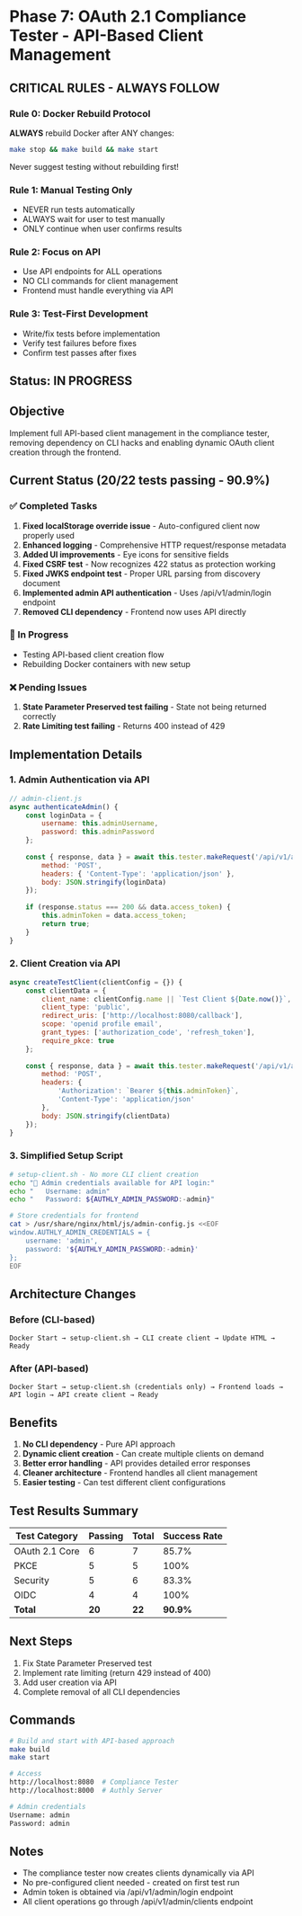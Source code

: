 # Phase 7: OAuth 2.1 Compliance Tester - API-Based Client Management

## CRITICAL RULES - ALWAYS FOLLOW

### Rule 0: Docker Rebuild Protocol
**ALWAYS** rebuild Docker after ANY changes:
```bash
make stop && make build && make start
```
Never suggest testing without rebuilding first!

### Rule 1: Manual Testing Only
- NEVER run tests automatically
- ALWAYS wait for user to test manually
- ONLY continue when user confirms results

### Rule 2: Focus on API
- Use API endpoints for ALL operations
- NO CLI commands for client management
- Frontend must handle everything via API

### Rule 3: Test-First Development
- Write/fix tests before implementation
- Verify test failures before fixes
- Confirm test passes after fixes

## Status: IN PROGRESS

## Objective
Implement full API-based client management in the compliance tester, removing dependency on CLI hacks and enabling dynamic OAuth client creation through the frontend.

## Current Status (20/22 tests passing - 90.9%)

### ✅ Completed Tasks
1. **Fixed localStorage override issue** - Auto-configured client now properly used
2. **Enhanced logging** - Comprehensive HTTP request/response metadata
3. **Added UI improvements** - Eye icons for sensitive fields
4. **Fixed CSRF test** - Now recognizes 422 status as protection working
5. **Fixed JWKS endpoint test** - Proper URL parsing from discovery document
6. **Implemented admin API authentication** - Uses /api/v1/admin/login endpoint
7. **Removed CLI dependency** - Frontend now uses API directly

### 🔄 In Progress
- Testing API-based client creation flow
- Rebuilding Docker containers with new setup

### ❌ Pending Issues
1. **State Parameter Preserved test failing** - State not being returned correctly
2. **Rate Limiting test failing** - Returns 400 instead of 429

## Implementation Details

### 1. Admin Authentication via API
```javascript
// admin-client.js
async authenticateAdmin() {
    const loginData = {
        username: this.adminUsername,
        password: this.adminPassword
    };
    
    const { response, data } = await this.tester.makeRequest('/api/v1/admin/login', {
        method: 'POST',
        headers: { 'Content-Type': 'application/json' },
        body: JSON.stringify(loginData)
    });
    
    if (response.status === 200 && data.access_token) {
        this.adminToken = data.access_token;
        return true;
    }
}
```

### 2. Client Creation via API
```javascript
async createTestClient(clientConfig = {}) {
    const clientData = {
        client_name: clientConfig.name || `Test Client ${Date.now()}`,
        client_type: 'public',
        redirect_uris: ['http://localhost:8080/callback'],
        scope: 'openid profile email',
        grant_types: ['authorization_code', 'refresh_token'],
        require_pkce: true
    };
    
    const { response, data } = await this.tester.makeRequest('/api/v1/admin/clients', {
        method: 'POST',
        headers: {
            'Authorization': `Bearer ${this.adminToken}`,
            'Content-Type': 'application/json'
        },
        body: JSON.stringify(clientData)
    });
}
```

### 3. Simplified Setup Script
```bash
# setup-client.sh - No more CLI client creation
echo "🔐 Admin credentials available for API login:"
echo "   Username: admin"
echo "   Password: ${AUTHLY_ADMIN_PASSWORD:-admin}"

# Store credentials for frontend
cat > /usr/share/nginx/html/js/admin-config.js <<EOF
window.AUTHLY_ADMIN_CREDENTIALS = {
    username: 'admin',
    password: '${AUTHLY_ADMIN_PASSWORD:-admin}'
};
EOF
```

## Architecture Changes

### Before (CLI-based)
```
Docker Start → setup-client.sh → CLI create client → Update HTML → Ready
```

### After (API-based)
```
Docker Start → setup-client.sh (credentials only) → Frontend loads → API login → API create client → Ready
```

## Benefits
1. **No CLI dependency** - Pure API approach
2. **Dynamic client creation** - Can create multiple clients on demand
3. **Better error handling** - API provides detailed error responses
4. **Cleaner architecture** - Frontend handles all client management
5. **Easier testing** - Can test different client configurations

## Test Results Summary

| Test Category | Passing | Total | Success Rate |
|--------------|---------|-------|--------------|
| OAuth 2.1 Core | 6 | 7 | 85.7% |
| PKCE | 5 | 5 | 100% |
| Security | 5 | 6 | 83.3% |
| OIDC | 4 | 4 | 100% |
| **Total** | **20** | **22** | **90.9%** |

## Next Steps
1. Fix State Parameter Preserved test
2. Implement rate limiting (return 429 instead of 400)
3. Add user creation via API
4. Complete removal of all CLI dependencies

## Commands
```bash
# Build and start with API-based approach
make build
make start

# Access
http://localhost:8080  # Compliance Tester
http://localhost:8000  # Authly Server

# Admin credentials
Username: admin
Password: admin
```

## Notes
- The compliance tester now creates clients dynamically via API
- No pre-configured client needed - created on first test run
- Admin token is obtained via /api/v1/admin/login endpoint
- All client operations go through /api/v1/admin/clients endpoint